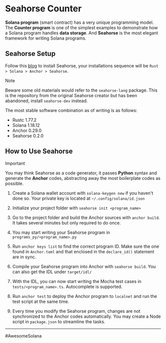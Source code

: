 # Seahorse Counter

**Solana program** (smart contract) has a very unique programming model. The **Counter program** is one of the simplest examples to demonstrate how a Solana program handles **data storage**. And **Seahorse** is the most elegant framework for writing Solana programs.

## Seahorse Setup

Follow this [blog](https://blog.learnseahorse.com/blog/localinstall) to install Seahorse, your installations sequence will be `Rust > Solana > Anchor > Seahorse`. 

> [!NOTE]
> Beware some old materials would refer to the `seahorse-lang` package. This is the repository from the original Seahorse creator but has been abandoned, install `seahorse-dev` instead. 

The most stable software combination as of writing is as follows:

- Rustc 1.77.2
- Solana 1.18.12
- Anchor 0.29.0
- Seahorse 0.2.0

## How to Use Seahorse

> [!IMPORTANT]
> You may think Seahorse as a code generator, it passes **Python** syntax and generate the **Anchor** codes, abstracting away the most boilerplate codes as possible.

1. Create a Solana wallet account with `solana-keygen new` if you haven't done so. Your private key is located at `~/.config/solana/id.json`

2. Initialize your project folder with `seahorse init <program_name>`

3. Go to the project folder and build the Anchor sources with `anchor build`. It takes several minutes but only required to do once.

4. You may start writing your Seahorse program in `programs_py/<program_name>.py`

5. Run `anchor keys list` to find the correct program ID. Make sure the one found in `Anchor.toml` and that enclosed in the `declare_id()` statement are in sync.

6. Compile your Seahorse program into Anchor with `seahorse build`. You can also get the IDL under `target/idl/`

7. With the IDL, you can now start writing the Mocha test cases in `tests/<program_name>.ts`. Autocomplete is supported.

8. Run `anchor test` to deploy the Anchor program to `localnet` and run the test script at the same time.

9. Every time you modify the Seahorse program, changes are not synchronized to the Anchor codes automatically. You may create a Node script in `package.json` to streamline the tasks.  

---
#AwesomeSolana 